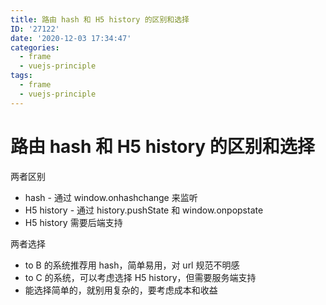 ```yaml
---
title: 路由 hash 和 H5 history 的区别和选择
ID: '27122'
date: '2020-12-03 17:34:47'
categories:
  - frame
  - vuejs-principle
tags:
  - frame
  - vuejs-principle
---
```


# 路由 hash 和 H5 history 的区别和选择

两者区别

- hash - 通过 window.onhashchange 来监听
- H5 history - 通过 history.pushState 和 window.onpopstate
- H5 history 需要后端支持

两者选择

- to B 的系统推荐用 hash，简单易用，对 url 规范不明感
- to C 的系统，可以考虑选择 H5 history，但需要服务端支持
- 能选择简单的，就别用复杂的，要考虑成本和收益
 
 
 
 
 
 
 
 
 
 
 
 
 
 
 
 
 
 
 
 
